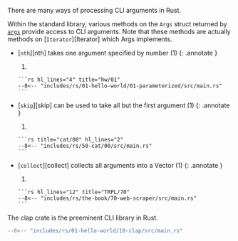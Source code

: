 There are many ways of processing CLI arguments in Rust.

Within the standard library, various methods on the `Args` struct returned by [`args`](https://doc.rust-lang.org/std/env/fn.args.html) provide access to CLI arguments.
Note that these methods are actually methods on [`Iterator`][Iterator] which Args implements.

-   [`nth`][nth] takes one argument specified by number (1)
    {: .annotate }

    1.  

        ```rs hl_lines="4" title="hw/01"
        --8<-- "includes/rs/01-hello-world/01-parameterized/src/main.rs"
        ```

-   [`skip`][skip] can be used to take all but the first argument (1)
    {: .annotate }

    1.  

        ```rs title="cat/00" hl_lines="2"
        --8<-- "includes/rs/50-cat/00/src/main.rs"
        ```

-   [`collect`][collect] collects all arguments into a Vector (1)
    {: .annotate }

    1.  

        ```rs hl_lines="12" title="TRPL/70"
        --8<-- "includes/rs/the-book/70-web-scraper/src/main.rs"
        ```

The clap crate is the preeminent CLI library in Rust.


```rs
--8<-- "includes/rs/01-hello-world/10-clap/src/main.rs"
```
